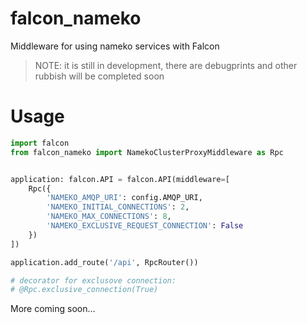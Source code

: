 # falcon_nameko

Middleware for using nameko services with Falcon

> NOTE: it is still in development, there are debugprints and other rubbish
> will be completed soon

# Usage

```python
import falcon
from falcon_nameko import NamekoClusterProxyMiddleware as Rpc


application: falcon.API = falcon.API(middleware=[
    Rpc({
        'NAMEKO_AMQP_URI': config.AMQP_URI,
        'NAMEKO_INITIAL_CONNECTIONS': 2,
        'NAMEKO_MAX_CONNECTIONS': 8,
        'NAMEKO_EXCLUSIVE_REQUEST_CONNECTION': False
    })
])

application.add_route('/api', RpcRouter())

# decorator for exclusove connection:
# @Rpc.exclusive_connection(True)


```


More coming soon...


